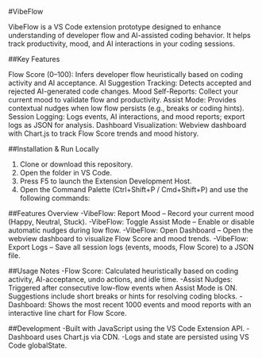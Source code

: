 #VibeFlow 

VibeFlow is a VS Code extension prototype designed to enhance understanding of developer flow and AI-assisted coding behavior. It helps track productivity, mood, and AI interactions in your coding sessions.

##Key Features

Flow Score (0–100): Infers developer flow heuristically based on coding activity and AI acceptance.
AI Suggestion Tracking: Detects accepted and rejected AI-generated code changes.
Mood Self-Reports: Collect your current mood to validate flow and productivity.
Assist Mode: Provides contextual nudges when low flow persists (e.g., breaks or coding hints).
Session Logging: Logs events, AI interactions, and mood reports; export logs as JSON for analysis.
Dashboard Visualization: Webview dashboard with Chart.js to track Flow Score trends and mood history.

##Installation & Run Locally
1. Clone or download this repository.
2. Open the folder in VS Code.
3. Press F5 to launch the Extension Development Host.
4. Open the Command Palette (Ctrl+Shift+P / Cmd+Shift+P) and use the following commands:

##Features Overview
-VibeFlow: Report Mood – Record your current mood (Happy, Neutral, Stuck).
-VibeFlow: Toggle Assist Mode – Enable or disable automatic nudges during low flow.
-VibeFlow: Open Dashboard – Open the webview dashboard to visualize Flow Score and mood trends.
-VibeFlow: Export Logs – Save all session logs (events, moods, Flow Score) to a JSON file.

##Usage Notes
-Flow Score: Calculated heuristically based on coding activity, AI-acceptance, undo actions, and idle time.
-Assist Nudges: Triggered after consecutive low-flow events when Assist Mode is ON. Suggestions include short breaks or hints for resolving coding blocks.
-Dashboard: Shows the most recent 1000 events and mood reports with an interactive line chart for Flow Score.

##Development
-Built with JavaScript using the VS Code Extension API.
-Dashboard uses Chart.js via CDN.
-Logs and state are persisted using VS Code globalState.